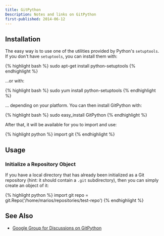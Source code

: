 ```yaml
---
title: GitPython
Description: Notes and links on GitPython
first-published: 2014-06-12
---
```


Installation
------------

The easy way is to use one of the utilities provided by Python's 
`setuptools`. If you don't have `setuptools`, you can install them with:

{% highlight bash %}
sudo apt-get install python-setuptools
{% endhighlight %}

...or with:

{% highlight bash %}
sudo yum install python-setuptools
{% endhighlight %}

... depending on your platform. You can then install GitPython with: 

{% highlight bash %}
sudo easy_install GitPython
{% endhighlight %}

After that, it will be available for you to import and use:

{% highlight python %}
import git
{% endhighlight %}

Usage
-----

### Initialize a Repository Object ###

If you have a local directory that has already been initialized as a 
Git repository (hint: it should contain a `.git` subdirectory), then 
you can simply create an object of it:

{% highlight python %}
import git
repo = git.Repo('/home/marios/repositories/test-repo')
{% endhighlight %}

See Also
--------

*   [Google Group for Discussions on GitPython](https://groups.google.com/forum/#!forum/git-python)
